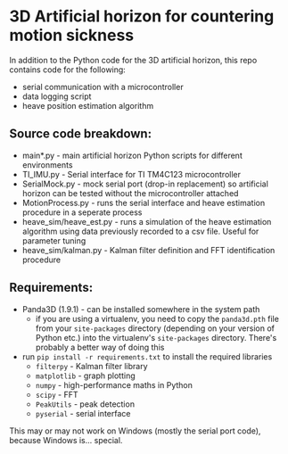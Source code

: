 # 3D Artificial horizon for countering motion sickness

In addition to the Python code for the 3D artificial horizon, this repo contains code for the following:
* serial communication with a microcontroller
* data logging script
* heave position estimation algorithm

## Source code breakdown:
* main*.py - main artificial horizon Python scripts for different environments
* TI_IMU.py - Serial interface for TI TM4C123 microcontroller
* SerialMock.py - mock serial port (drop-in replacement) so artificial horizon can be tested without the microcontroller attached
* MotionProcess.py - runs the serial interface and heave estimation procedure in a seperate process
* heave_sim/heave_est.py - runs a simulation of the heave estimation algorithm using data previously recorded to a csv file. Useful for parameter tuning
* heave_sim/kalman.py - Kalman filter definition and FFT identification procedure

## Requirements:
* Panda3D (1.9.1) - can be installed somewhere in the system path
  * if you are using a virtualenv, you need to copy the `panda3d.pth` file from your `site-packages` directory (depending on your version of Python etc.) into the virtualenv's `site-packages` directory. There's probably a better way of doing this
* run `pip install -r requirements.txt` to install the required libraries
  * `filterpy` - Kalman filter library
  * `matplotlib` - graph plotting
  * `numpy` - high-performance maths in Python
  * `scipy` - FFT
  * `PeakUtils` - peak detection
  * `pyserial` - serial interface

This may or may not work on Windows (mostly the serial port code), because Windows is... special.
